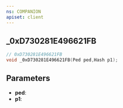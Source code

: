 ```yaml
---
ns: COMPANION
apiset: client
---
```

## _0xD730281E496621FB

```c
// 0xD730281E496621FB
void _0xD730281E496621FB(Ped ped,Hash p1);
```


## Parameters
* **ped**:
* **p1**:




